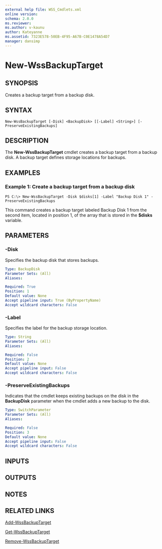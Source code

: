 ```yaml
---
external help file: WSS_Cmdlets.xml
online version: 
schema: 2.0.0
ms.reviewer:
ms.author: v-kaunu
author: Kateyanne
ms.assetid: 7323E578-50EB-4F95-A67B-C0E1478A54D7
manager: dansimp
---
```


# New-WssBackupTarget

## SYNOPSIS
Creates a backup target from a backup disk.

## SYNTAX

```
New-WssBackupTarget [-Disk] <BackupDisk> [[-Label] <String>] [-PreserveExistingBackups]
```

## DESCRIPTION
The **New-WssBackupTarget** cmdlet creates a backup target from a backup disk.
A backup target defines storage locations for backups.

## EXAMPLES

### Example 1: Create a backup target from a backup disk
```
PS C:\> New-WssBackupTarget -Disk $disks[1] -Label "Backup Disk 1" -PreserveExistingBackups
```

This command creates a backup target labeled Backup Disk 1 from the second item, located in position 1, of the array that is stored in the **$disks** variable.

## PARAMETERS

### -Disk
Specifies the backup disk that stores backups.

```yaml
Type: BackupDisk
Parameter Sets: (All)
Aliases: 

Required: True
Position: 1
Default value: None
Accept pipeline input: True (ByPropertyName)
Accept wildcard characters: False
```

### -Label
Specifies the label for the backup storage location.

```yaml
Type: String
Parameter Sets: (All)
Aliases: 

Required: False
Position: 2
Default value: None
Accept pipeline input: False
Accept wildcard characters: False
```

### -PreserveExistingBackups
Indicates that the cmdlet keeps existing backups on the disk in the **BackupDisk** parameter when the cmdlet adds a new backup to the disk.

```yaml
Type: SwitchParameter
Parameter Sets: (All)
Aliases: 

Required: False
Position: 3
Default value: None
Accept pipeline input: False
Accept wildcard characters: False
```

## INPUTS

## OUTPUTS

## NOTES

## RELATED LINKS

[Add-WssBackupTarget](./Add-WssBackupTarget.md)

[Get-WssBackupTarget](./Get-WssBackupTarget.md)

[Remove-WssBackupTarget](./Remove-WssBackupTarget.md)

